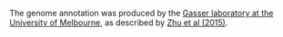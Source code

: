 [//]: # (Created by ./bin/manage_files.pl from ./species/Toxocara_canis/PRJNA248777/Toxocara_canis_PRJNA248777.annotation.html on Thu Jun 11 13:46:10 2020)
The genome annotation was produced by the [Gasser laboratory at the University of Melbourne](http://www.gasserlab.org/), as described by [Zhu et al (2015)](http://europepmc.org/abstract/MED/25649139).
